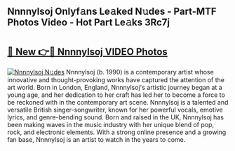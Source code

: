 ## Nnnnylsoj Onlyf𝚊ns Le𝚊ked N𝚞des - Part-MTF Photos Video - Hot Part Le𝚊ks 3Rc7j

# <h2><a href="http://ab86629.deff.icu/?id=Nnnnylsoj">🔗 New 👉🔴 Nnnnylsoj VIDEO Photos</a></h2>

[![Nnnnylsoj N𝚞des](https://i.imgur.com/rIISA9y.gif)](http://ab86629.deff.icu/?id=Nnnnylsoj)
Nnnnylsoj (b. 1990) is a contemporary artist whose innovative and thought-provoking works have captured the attention of the art world. Born in London, England, Nnnnylsoj's artistic journey began at a young age, and her dedication to her craft has led her to become a force to be reckoned with in the contemporary art scene. Nnnnylsoj is a talented and versatile British singer-songwriter, known for her powerful vocals, emotive lyrics, and genre-bending sound. Born and raised in the UK, Nnnnylsoj has been making waves in the music industry with her unique blend of pop, rock, and electronic elements. With a strong online presence and a growing fan base, Nnnnylsoj is an artist to watch in the years to come.
